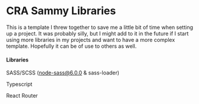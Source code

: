 # CRA Sammy Libraries

This is a template I threw together to save me a little bit of time when setting up a project. It was probably silly, but I might add to it in the future if I start using more libraries in my projects and want to have a more complex template. Hopefully it can be of use to others as well.

#### Libraries ####
SASS/SCSS (node-sass@6.0.0 & sass-loader)

Typescript

React Router